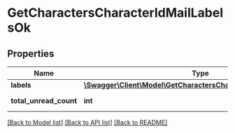 # GetCharactersCharacterIdMailLabelsOk

## Properties
Name | Type | Description | Notes
------------ | ------------- | ------------- | -------------
**labels** | [**\Swagger\Client\Model\GetCharactersCharacterIdMailLabelsLabel[]**](GetCharactersCharacterIdMailLabelsLabel.md) | labels array | [optional] 
**total_unread_count** | **int** | total_unread_count integer | [optional] 

[[Back to Model list]](../../README.md#documentation-for-models) [[Back to API list]](../../README.md#documentation-for-api-endpoints) [[Back to README]](../../README.md)

